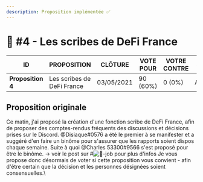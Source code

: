 ```yaml
---
description: Proposition implémentée ✅
---
```


# 📜 #4 - Les scribes de DeFi France

| ID                | PROPOSITION                | CLÔTURE    | VOTE POUR | VOTRE CONTRE | STATUT   |
| ----------------- | -------------------------- | ---------- | --------- | ------------ | -------- |
| **Proposition 4** | Les scribes de DeFi France | 03/05/2021 | 90 (60%)  | 0 (0%)       | Acceptée |

## Proposition originale

Ce matin, j'ai proposé la création d'une fonction scribe de DeFi France, afin de proposer des comptes-rendus fréquents des discussions et décisions prises sur le Discord. @Disiaque#0576 a été le premier à se manifester et a suggéré d'en faire un binôme pour s'assurer que les rapports soient dispos chaque semaine. Suite à quoi @Charles 53300#9566 s'est proposé pour être le binôme. -> voir le post sur #![💼](https://discord.com/assets/7d4bf2e92b2587e47b09997dbc654823.svg)-job pour plus d'infos Je vous propose donc désormais de voter si cette proposition vous convient - afin d'être certain que la décision et les personnes désignées soient consensuelles.\
